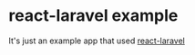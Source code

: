 # react-laravel example

It's just an example app that used [react-laravel](https://github.com/talyssonoc/react-laravel)